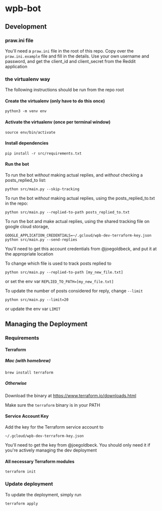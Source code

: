 # wpb-bot

## Development

### praw.ini file

You'll need a `praw.ini` file in the root of this repo. Copy over the `praw.ini.example` file and fill in the details. Use your own username and password, and get the client_id and client_secret from the Reddit application

### the virtualenv way

The following instructions should be run from the repo root

#### Create the virtualenv (only have to do this once)

`python3 -m venv env`

#### Activate the virtualenv (once per terminal window)

`source env/bin/activate`

#### Install dependencies

`pip install -r src/requirements.txt`

#### Run the bot

To run the bot _without_ making actual replies, and _without_ checking a posts_replied_to list:

`python src/main.py --skip-tracking`

To run the bot _without_ making actual replies, using the posts_replied_to.txt in the repo:

`python src/main.py --replied-to-path posts_replied_to.txt`

To run the bot and make actual replies, using the shared tracking file on google cloud storage,

`GOOGLE_APPLICATION_CREDENTIALS=~/.gcloud/wpb-dev-terraform-key.json python src/main.py --send-replies`

You'll need to get this account credentials from @joegoldbeck, and put it at the appropriate location

To change which file is used to track posts replied to

`python src/main.py --replied-to-path [my_new_file.txt]`

or set the env var `REPLIED_TO_PATH=[my_new_file.txt]`

To update the number of posts considered for reply, change `--limit`

`python src/main.py --limit=20`

or update the env var `LIMIT`

## Managing the Deployment

### Requirements

#### Terraform

##### Mac (with homebrew)

`brew install terraform`

##### Otherwise

Download the binary at https://www.terraform.io/downloads.html

Make sure the `terraform` binary is in your PATH

#### Service Account Key

Add the key for the Terraform service account to

`~/.gcloud/wpb-dev-terraform-key.json`

You'll need to get the key from @joegoldbeck. You should only need it if you're actively managing the dev deployment

#### All necessary Terraform modules

`terraform init`

### Update deployment

To update the deployment, simply run

`terraform apply`